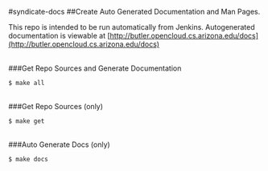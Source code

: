 #syndicate-docs
##Create Auto Generated Documentation and Man Pages.


This repo is intended to be run automatically from Jenkins.  Autogenerated documentation is viewable at 
[http://butler.opencloud.cs.arizona.edu/docs](http://butler.opencloud.cs.arizona.edu/docs)

<br>
###Get Repo Sources and Generate Documentation

```
$ make all
```
<br>
###Get Repo Sources (only)

```
$ make get
```
<br>
###Auto Generate Docs (only)

```
$ make docs
```

